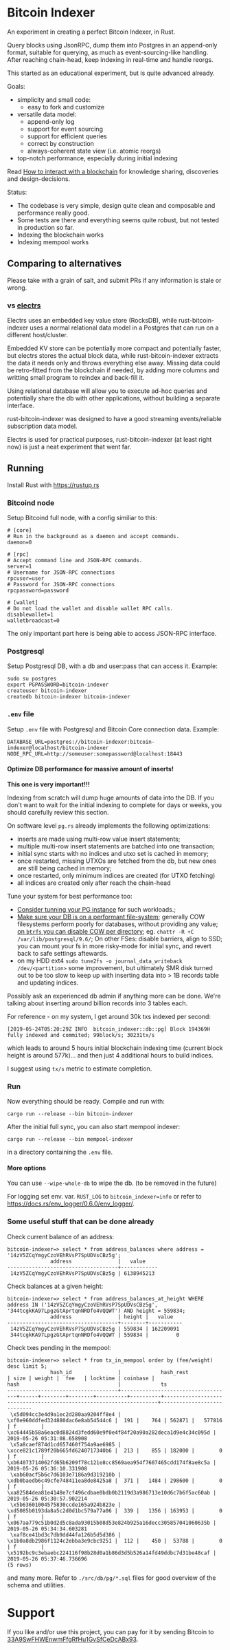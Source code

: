 # Bitcoin Indexer

An experiment in creating a perfect Bitcoin Indexer, in Rust.

Query blocks using JsonRPC, dump them into Postgres in an append-only format,
suitable for querying, as much as event-sourcing-like handling. After reaching
chain-head, keep indexing in real-time and handle reorgs.

This started as an educational experiment, but is quite advanced already.

Goals:

* simplicity and small code:
    * easy to fork and customize
* versatile data model:
    * append-only log
    * support for event sourcing
    * support for efficient queries
    * correct by construction
    * always-coherent state view (i.e. atomic reorgs)
* top-notch performance, especially during initial indexing

Read [How to interact with a blockchain](https://dpc.pw/rust-bitcoin-indexer-how-to-interact-with-a-blockchain) for knowledge sharing, discoveries and design-decisions.

Status:

* The codebase is very simple, design quite clean and composable and performance really good.
* Some tests are there and everything seems quite robust, but not tested in production so far. 
* Indexing the blockchain works
* Indexing mempool works

## Comparing to alternatives

Please take with a grain of salt, and submit PRs if any information is stale or wrong.

### vs [electrs](https://github.com/romanz/electrs)

Electrs uses an embedded key value store (RocksDB), while rust-bitcoin-indexer uses a normal relational data model in a Postgres that can run on a different host/cluster.

Embedded KV store can be potentially more compact and potentially faster, but electrs stores the actual block data, while rust-bitcoin-indexer extracts the data it needs only and throws everything else away. Missing data could be retro-fitted from the blockchain if needed, by adding more columns and writting small program to reindex and back-fill it.

Using relational database will allow you to execute ad-hoc queries and potentially share the db with other applications, without building a separate interface.

rust-bitcoin-indexer was designed to have a good streaming events/reliable subscription data model. 

Electrs is used for practical purposes, rust-bitcoin-indexer (at least right now) is just a neat experiment that went far.

## Running

Install Rust with https://rustup.rs


### Bitcoind node

Setup Bitcoind full node, with a config similiar to this:

```
# [core]
# Run in the background as a daemon and accept commands.
daemon=0

# [rpc]
# Accept command line and JSON-RPC commands.
server=1
# Username for JSON-RPC connections
rpcuser=user
# Password for JSON-RPC connections
rpcpassword=password

# [wallet]
# Do not load the wallet and disable wallet RPC calls.
disablewallet=1
walletbroadcast=0
```

The only important part here is being able to access JSON-RPC interface.

### Postgresql

Setup Postgresql DB, with a db and user:pass that can access it. Example:

```
sudo su postgres
export PGPASSWORD=bitcoin-indexer
createuser bitcoin-indexer
createdb bitcoin-indexer bitcoin-indexer
```

### `.env` file

Setup `.env` file with Postgresql and Bitcoin Core connection data. Example:

```
DATABASE_URL=postgres://bitcoin-indexer:bitcoin-indexer@localhost/bitcoin-indexer
NODE_RPC_URL=http://someuser:somepassword@localhost:18443
```

#### Optimize DB performance for massive amount of inserts!

**This one is very important!!!**

Indexing from scratch will dump huge amounts of data into the DB.
If you don't want to wait for the initial indexing to complete for days or weeks,
you should carefully review this section.

On software level `pg.rs` already implements the following optimizations:

* inserts are made using multi-row value insert statements;
* multiple multi-row insert statements are batched into one transaction;
* initial sync starts with no indices and utxo set is cached in memory;
* once restarted, missing UTXOs are fetched from the db, but new ones
  are still being cached in memory;
* once restarted, only minimum indices are created (for UTXO fetching)
* all indices are created only after reach the chain-head

Tune your system for best performance too:

* [Consider tunning your PG instance][tune-psql] for such workloads.;
* [Make sure your DB is on a performant file-system][perf-fs]; generally COW filesystems perform poorly
  for databases, without providing any value; [on `btrfs` you can disable COW per directory][chattr];
  eg. `chattr -R +C /var/lib/postgresql/9.6/`; On other FSes: disable barriers, align to SSD; you can
  mount your fs in more risky-mode for initial sync, and revert back to safe settings
  aftewards.
* on my HDD ext4 `sudo tune2fs -o journal_data_writeback  /dev/<partition>` some improvement, but ultimately
  SMR disk turned out to be too slow to keep up with inserting data into > 1B records table and updating
  indices.

[perf-fs]: https://www.slideshare.net/fuzzycz/postgresql-on-ext4-xfs-btrfs-and-zfs
[tune-psql]: https://stackoverflow.com/questions/12206600/how-to-speed-up-insertion-performance-in-postgresql
[chattr]: https://www.kossboss.com/btrfs-disabling-cow-on-a-file-or-directory-nodatacow/

Possibly ask an experienced db admin if anything more can be done. We're talking
about inserting around billion records into 3 tables each.

For reference -  on my system, I get around 30k txs indexed per second:

```
[2019-05-24T05:20:29Z INFO  bitcoin_indexer::db::pg] Block 194369H fully indexed and commited; 99block/s; 30231tx/s
```

which leads to around 5 hours initial blockchain indexing time (current block height is around 577k)...
and then just 4 additional hours to build indices.

I suggest using `tx/s` metric to estimate completion.

### Run

Now everything should be ready. Compile and run with:

```
cargo run --release --bin bitcoin-indexer
```

After the initial full sync, you can also start mempool indexer:

```
cargo run --release --bin mempool-indexer
```

in a directory containing the `.env` file.

#### More options

You can use `--wipe-whole-db` to wipe the db. (to be removed in the future)

For logging set env. var. `RUST_LOG` to `bitcoin_indexer=info` or refer to https://docs.rs/env_logger/0.6.0/env_logger/.


### Some useful stuff that can be done already

Check current balance of an address:

```
bitcoin-indexer=> select * from address_balances where address = '14zV5ZCqYmgyCzoVEhRVsP7SpUDVsCBz5g';                                                                                                                                          
              address               |   value
------------------------------------+------------
 14zV5ZCqYmgyCzoVEhRVsP7SpUDVsCBz5g | 6138945213
```

Check balances at a given height:

```
bitcoin-indexer=> select * from address_balances_at_height WHERE address IN ('14zV5ZCqYmgyCzoVEhRVsP7SpUDVsCBz5g', '344tcgkKA97LpgzGtAprtqnNRDfo4VQQWT') AND height = 559834;
              address               | height |   value   
------------------------------------+--------+-----------
 14zV5ZCqYmgyCzoVEhRVsP7SpUDVsCBz5g | 559834 | 162209091
 344tcgkKA97LpgzGtAprtqnNRDfo4VQQWT | 559834 |         0
```

Check txes pending in the mempool:

```
bitcoin-indexer=> select * from tx_in_mempool order by (fee/weight) desc limit 5;
              hash_id               |             hash_rest              | size | weight |  fee   | locktime | coinbase |                                hash                                |             ts
------------------------------------+------------------------------------+------+--------+--------+----------+----------+--------------------------------------------------------------------+----------------------------
 \x5d094cc3e4d9a1ec2d280aa9204ff8e4 | \xf0e960ddfed324880dac6e8ab54544c6 |  191 |    764 | 562871 |   577816 | f        | \xc64445b58a6eac0d8824d3fedd60e9f0e4f84f20a90a282deca1d9e4c34c095d | 2019-05-26 05:31:08.658908
 \x5a8caef874d1cd657460f754a9ae6985 | \xcce821c1789f20b665fd6240717340b6 |  213 |    855 | 182000 |        0 | f        | \xb64073714062fd65b6209f78c121e8cc8569aea954f7607465cdd174f8ae8c5a | 2019-05-26 05:36:10.331908
 \xab60acf5b6c7d6103e7186a9d319210b | \xdb0baedb6c49cfe748411ea8de8425a8 |  371 |   1484 | 298600 |        0 | f        | \xa82584dea81e4148e7cf496cdbae0bdb0b2119d3a986713e10d6c7b6f5ac60ab | 2019-05-26 05:30:57.902214
 \x5b63601004575830ccde165a924b823e | \xd5085b0193da8a5c2d0d1bc579a77a06 |  339 |   1356 | 163953 |        0 | f        | \x067aa779c51b0d2d5c8ada93015b08d53e824b925a16decc305857041060635b | 2019-05-26 05:34:34.603281
 \xaf8ce41bd3c7db9dd44fa126b5d5d386 | \x1b0a8db2986f1124c2ebba3e9cbc9251 |  112 |    450 |  53788 |        0 | f        | \x5192bc9c3ebaebc224116f98b28d0a1b86d3d5b526a14fd49ddbc7d31be48caf | 2019-05-26 05:37:46.736696
(5 rows)
```

and many more. Refer to `./src/db/pg/*.sql` files for good overview of the schema and utilities.

# Support

If you like and/or use this project, you can pay for it by sending Bitcoin to
[33A9SwFHWEnwmFfgRfHu1GvSfCeDcABx93](bitcoin:33A9SwFHWEnwmFfgRfHu1GvSfCeDcABx93).

